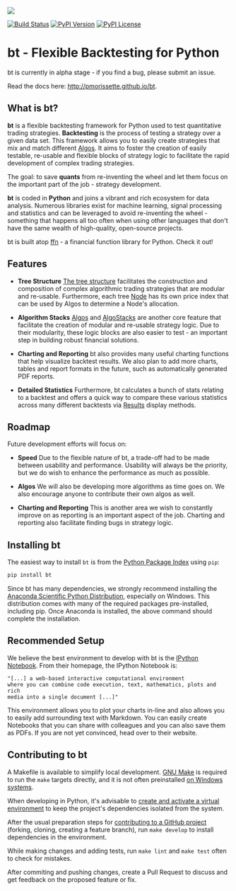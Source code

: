 ![](http://pmorissette.github.io/bt/_static/logo.png)

[![Build Status](https://github.com/pmorissette/bt/workflows/Build%20Status/badge.svg)](https://github.com/pmorissette/bt/actions/)
[![PyPI Version](https://img.shields.io/pypi/v/bt)](https://pypi.org/project/bt/)
[![PyPI License](https://img.shields.io/pypi/l/bt)](https://pypi.org/project/bt/)

# bt - Flexible Backtesting for Python

bt is currently in alpha stage - if you find a bug, please submit an issue.

Read the docs here: http://pmorissette.github.io/bt.

## What is bt?

**bt** is a flexible backtesting framework for Python used to test quantitative
trading strategies. **Backtesting** is the process of testing a strategy over a given
data set. This framework allows you to easily create strategies that mix and match
different [Algos](http://pmorissette.github.io/bt/bt.html#bt.core.Algo). It aims to foster the creation of easily testable, re-usable and
flexible blocks of strategy logic to facilitate the rapid development of complex
trading strategies.

The goal: to save **quants** from re-inventing the wheel and let them focus on the
important part of the job - strategy development.

**bt** is coded in **Python** and joins a vibrant and rich ecosystem for data analysis.
Numerous libraries exist for machine learning, signal processing and statistics and can be leveraged to avoid
re-inventing the wheel - something that happens all too often when using other
languages that don't have the same wealth of high-quality, open-source projects.

bt is built atop [ffn](https://github.com/pmorissette/ffn) - a financial function library for Python. Check it out!

## Features

* **Tree Structure**
    [The tree structure](http://pmorissette.github.io/bt/tree.html) facilitates the construction and composition of complex algorithmic trading
    strategies that are modular and re-usable. Furthermore, each tree [Node](http://pmorissette.github.io/bt/bt.html#bt.core.Node) has its own
    price index that can be used by Algos to determine a Node's allocation.

* **Algorithm Stacks**
    [Algos](http://pmorissette.github.io/bt/bt.html#bt.core.Algo) and [AlgoStacks](http://pmorissette.github.io/bt/bt.html#bt.core.AlgoStack) are
    another core feature that facilitate the creation of modular and re-usable strategy
    logic. Due to their modularity, these logic blocks are also easier to test -
    an important step in building robust financial solutions.

* **Charting and Reporting**
    bt also provides many useful charting functions that help visualize backtest
    results. We also plan to add more charts, tables and report formats in the future,
    such as automatically generated PDF reports.

* **Detailed Statistics**
    Furthermore, bt calculates a bunch of stats relating to a backtest and offers a quick way to compare
    these various statistics across many different backtests via [Results](http://pmorissette.github.io/bt/bt.html#bt.backtest.Result) display methods.


## Roadmap

Future development efforts will focus on:

* **Speed**
    Due to the flexible nature of bt, a trade-off had to be made between
    usability and performance. Usability will always be the priority, but we do
    wish to enhance the performance as much as possible.

* **Algos**
    We will also be developing more algorithms as time goes on. We also
    encourage anyone to contribute their own algos as well.

* **Charting and Reporting**
    This is another area we wish to constantly improve on
    as reporting is an important aspect of the job. Charting and reporting also
    facilitate finding bugs in strategy logic.

## Installing bt

The easiest way to install `bt` is from the [Python Package Index](https://pypi.python.org/pypi/bt/)
using `pip`:

```bash
pip install bt
```


Since bt has many dependencies, we strongly recommend installing the [Anaconda Scientific Python
Distribution](https://store.continuum.io/cshop/anaconda/), especially on Windows. This distribution
comes with many of the required packages pre-installed, including pip. Once Anaconda is installed, the above
command should complete the installation.

## Recommended Setup

We believe the best environment to develop with bt is the [IPython Notebook](http://ipython.org/notebook.html).
From their homepage, the IPython Notebook is:

    "[...] a web-based interactive computational environment
    where you can combine code execution, text, mathematics, plots and rich
    media into a single document [...]"

This environment allows you to plot your charts in-line and also allows you to
easily add surrounding text with Markdown. You can easily create Notebooks that
you can share with colleagues and you can also save them as PDFs. If you are not
yet convinced, head over to their website.

## Contributing to bt

A Makefile is available to simplify local development.
[GNU Make](https://www.gnu.org/software/make/) is required to run the `make` targets directly, and it is not often preinstalled [on Windows systems](https://gnuwin32.sourceforge.net/packages/make.htm).

When developing in Python, it's advisable to [create and activate a virtual environment](https://docs.python.org/3/library/venv.html) to keep the project's dependencies isolated from the system.

After the usual preparation steps for [contributing to a GitHub project](https://docs.github.com/en/get-started/exploring-projects-on-github/contributing-to-a-project) (forking, cloning, creating a feature branch), run `make develop` to install dependencies in the environment.

While making changes and adding tests, run `make lint` and `make test` often to check for mistakes.

After commiting and pushing changes, create a Pull Request to discuss and get feedback on the proposed feature or fix.
